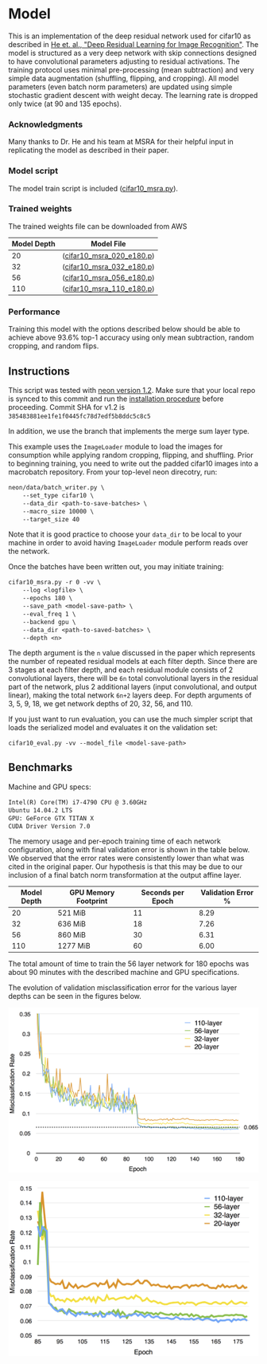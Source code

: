 # Model
This is an implementation of the deep residual network used for cifar10 as described in [He et. al.,
"Deep Residual Learning for Image Recognition"](http://arxiv.org/abs/1512.03385).  The model is
structured as a very deep network with skip connections designed to have convolutional parameters
adjusting to residual activations.  The training protocol uses minimal pre-processing (mean
subtraction) and very simple data augmentation (shuffling, flipping, and cropping).  All model
parameters (even batch norm parameters) are updated using simple stochastic gradient descent with
weight decay.  The learning rate is dropped only twice (at 90 and 135 epochs).

### Acknowledgments
Many thanks to Dr. He and his team at MSRA for their helpful input in replicating the model as
described in their paper.

### Model script
The model train script is included ([cifar10_msra.py](./cifar10_msra.py)).

### Trained weights
The trained weights file can be downloaded from AWS

| Model Depth | Model File |
| ----------- | ---------- |
|  20 | ([cifar10_msra_020_e180.p](https://s3-us-west-1.amazonaws.com/nervana-modelzoo/cifar10_msra_e180.p)) |
|  32 | ([cifar10_msra_032_e180.p](https://s3-us-west-1.amazonaws.com/nervana-modelzoo/cifar10_msra_e180.p)) |
|  56 | ([cifar10_msra_056_e180.p](https://s3-us-west-1.amazonaws.com/nervana-modelzoo/cifar10_msra_e180.p)) |
| 110 | ([cifar10_msra_110_e180.p](https://s3-us-west-1.amazonaws.com/nervana-modelzoo/cifar10_msra_e180.p)) |

### Performance
Training this model with the options described below should be able to achieve above 93.6% top-1
accuracy using only mean subtraction, random cropping, and random flips.

## Instructions
This script was tested with [neon version 1.2](https://github.com/NervanaSystems/neon/tree/v1.2.0).
Make sure that your local repo is synced to this commit and run the [installation
procedure](http://neon.nervanasys.com/docs/latest/user_guide.html#installation) before proceeding.
Commit SHA for v1.2 is  `385483881ee1fe1f0445fc78d7edf5b8ddc5c8c5`

In addition, we use the branch that implements the merge sum layer type.

This example uses the `ImageLoader` module to load the images for consumption while applying random
cropping, flipping, and shuffling.  Prior to beginning training, you need to write out the padded
cifar10 images into a macrobatch repository.  From your top-level neon direcotry, run:

```
neon/data/batch_writer.py \
    --set_type cifar10 \
    --data_dir <path-to-save-batches> \
    --macro_size 10000 \
    --target_size 40
```

Note that it is good practice to choose your `data_dir` to be local to your machine in order to
avoid having `ImageLoader` module perform reads over the network.

Once the batches have been written out, you may initiate training:
```
cifar10_msra.py -r 0 -vv \
    --log <logfile> \
    --epochs 180 \
    --save_path <model-save-path> \
    --eval_freq 1 \
    --backend gpu \
    --data_dir <path-to-saved-batches> \
    --depth <n>
```

The depth argument is the `n` value discussed in the paper which represents the number of repeated
residual models at each filter depth.  Since there are 3 stages at each filter depth, and each
residual module consists of 2 convolutional layers, there will be `6n` total convolutional layers
in the residual part of the network, plus 2 additional layers (input convolutional, and output
linear), making the total network `6n+2` layers deep.  For depth arguments of 3, 5, 9, 18, we get
network depths of 20, 32, 56, and 110.

If you just want to run evaluation, you can use the much simpler script that loads the serialized
model and evaluates it on the validation set:

```
cifar10_eval.py -vv --model_file <model-save-path>
```

## Benchmarks
Machine and GPU specs:
```
Intel(R) Core(TM) i7-4790 CPU @ 3.60GHz
Ubuntu 14.04.2 LTS
GPU: GeForce GTX TITAN X
CUDA Driver Version 7.0
```

The memory usage and per-epoch training time of each network configuration, along with final
validation error is shown in the table below.  We observed that the error rates were consistently
lower than what was cited in the original paper.  Our hypothesis is that this may be due to our
inclusion of a final batch norm transformation at the output affine layer.

| Model Depth  | GPU Memory Footprint | Seconds per Epoch | Validation Error % |
| ------------ | -------------------- | ----------------- | ------------------ |
|  20 |  521 MiB | 11 | 8.29 |
|  32 |  636 MiB | 18 | 7.26 |
|  56 |  860 MiB | 30 | 6.31 |
| 110 | 1277 MiB | 60 | 6.00 |

The total amount of time to train the 56 layer network for 180 epochs was about 90 minutes with the
described machine and GPU specifications.

The evolution of validation misclassification error for the various layer depths can be seen in the
figures below.

![validation error](./val_error.png)

![validation error zoom](./val_error_zoom.png)
